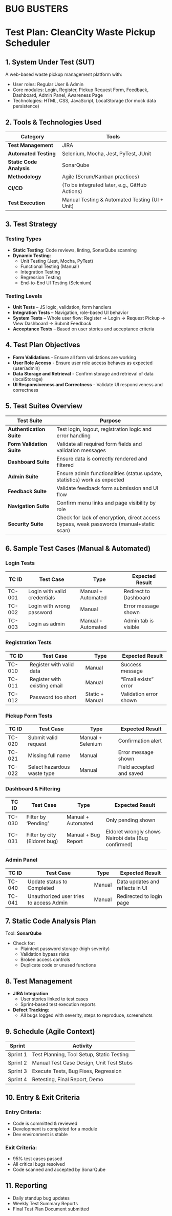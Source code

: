 # BUG BUSTERS

# Test Plan: CleanCity Waste Pickup Scheduler

## 1. System Under Test (SUT)

A web-based waste pickup management platform with:

- User roles: Regular User & Admin
- Core modules: Login, Register, Pickup Request Form, Feedback, Dashboard, Admin Panel, Awareness Page
- Technologies: HTML, CSS, JavaScript, LocalStorage (for mock data persistence)

## 2. Tools & Technologies Used

| Category                 | Tools                                          |
| ------------------------ | ---------------------------------------------- |
| **Test Management**      | JIRA                                           |
| **Automated Testing**    | Selenium, Mocha, Jest, PyTest, JUnit           |
| **Static Code Analysis** | SonarQube                                      |
| **Methodology**          | Agile (Scrum/Kanban practices)                 |
| **CI/CD**                | (To be integrated later, e.g., GitHub Actions) |
| **Test Execution**       | Manual Testing & Automated Testing (UI + Unit) |

## 3. Test Strategy

### Testing Types

- **Static Testing**: Code reviews, linting, SonarQube scanning
- **Dynamic Testing**:
  - Unit Testing (Jest, Mocha, PyTest)
  - Functional Testing (Manual)
  - Integration Testing
  - Regression Testing
  - End-to-End UI Testing (Selenium)

### Testing Levels

- **Unit Tests** – JS logic, validation, form handlers
- **Integration Tests** – Navigation, role-based UI behavior
- **System Tests** – Whole user flow: Register → Login → Request Pickup → View Dashboard → Submit Feedback
- **Acceptance Tests** – Based on user stories and acceptance criteria

## 4. Test Plan Objectives

- **Form Validations** - Ensure all form validations are working
- **User Role Access** - Ensure user role access behaves as expected (user/admin)
- **Data Storage and Retrieval** - Confirm storage and retrieval of data (localStorage)
- **UI Responsiveness and Correctness** - Validate UI responsiveness and correctness

## 5. Test Suites Overview

| Test Suite                | Purpose                                                                                 |
| ------------------------- | --------------------------------------------------------------------------------------- |
| **Authentication Suite**  | Test login, logout, registration logic and error handling                               |
| **Form Validation Suite** | Validate all required form fields and validation messages                               |
| **Dashboard Suite**       | Ensure data is correctly rendered and filtered                                          |
| **Admin Suite**           | Ensure admin functionalities (status update, statistics) work as expected               |
| **Feedback Suite**        | Validate feedback form submission and UI flow                                           |
| **Navigation Suite**      | Confirm menu links and page visibility by role                                          |
| **Security Suite**        | Check for lack of encryption, direct access bypass, weak passwords (manual+static scan) |

## 6. Sample Test Cases (Manual & Automated)

### Login Tests

| TC ID  | Test Case                    | Type               | Expected Result       |
| ------ | ---------------------------- | ------------------ | --------------------- |
| TC-001 | Login with valid credentials | Manual + Automated | Redirect to Dashboard |
| TC-002 | Login with wrong password    | Manual             | Error message shown   |
| TC-003 | Login as admin               | Manual + Automated | Admin tab is visible  |

### Registration Tests

| TC ID  | Test Case                    | Type            | Expected Result        |
| ------ | ---------------------------- | --------------- | ---------------------- |
| TC-010 | Register with valid data     | Manual          | Success message        |
| TC-011 | Register with existing email | Manual          | “Email exists” error   |
| TC-012 | Password too short           | Static + Manual | Validation error shown |

### Pickup Form Tests

| TC ID  | Test Case                   | Type              | Expected Result          |
| ------ | --------------------------- | ----------------- | ------------------------ |
| TC-020 | Submit valid request        | Manual + Selenium | Confirmation alert       |
| TC-021 | Missing full name           | Manual            | Error message shown      |
| TC-022 | Select hazardous waste type | Manual            | Field accepted and saved |

### Dashboard & Filtering

| TC ID  | Test Case                    | Type                | Expected Result                                    |
| ------ | ---------------------------- | ------------------- | -------------------------------------------------- |
| TC-030 | Filter by ‘Pending’          | Manual + Automated  | Only pending shown                                 |
| TC-031 | Filter by city (Eldoret bug) | Manual + Bug Report | Eldoret wrongly shows Nairobi data (Bug confirmed) |

### Admin Panel

| TC ID  | Test Case                               | Type   | Expected Result                 |
| ------ | --------------------------------------- | ------ | ------------------------------- |
| TC-040 | Update status to Completed              | Manual | Data updates and reflects in UI |
| TC-041 | Unauthorized user tries to access Admin | Manual | Redirected to login page        |

## 7. Static Code Analysis Plan

Tool: **SonarQube**

- Check for:
  - Plaintext password storage (high severity)
  - Validation bypass risks
  - Broken access controls
  - Duplicate code or unused functions

## 8. Test Management

- **JIRA Integration**
  - User stories linked to test cases
  - Sprint-based test execution reports
- **Defect Tracking**:
  - All bugs logged with severity, steps to reproduce, screenshots

## 9. Schedule (Agile Context)

| Sprint   | Activity                                  |
| -------- | ----------------------------------------- |
| Sprint 1 | Test Planning, Tool Setup, Static Testing |
| Sprint 2 | Manual Test Case Design, Unit Test Stubs  |
| Sprint 3 | Execute Tests, Bug Fixes, Regression      |
| Sprint 4 | Retesting, Final Report, Demo             |

## 10. Entry & Exit Criteria

### Entry Criteria:

- Code is committed & reviewed
- Development is completed for a module
- Dev environment is stable

### Exit Criteria:

- 95% test cases passed
- All critical bugs resolved
- Code scanned and accepted by SonarQube

## 11. Reporting

- Daily standup bug updates
- Weekly Test Summary Reports
- Final Test Plan Document submitted
